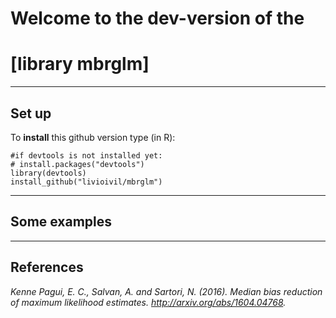 # Welcome to the dev-version of the 

# [library mbrglm]

* * *

## Set up

To **install** this github version type (in R):

    #if devtools is not installed yet: 
    # install.packages("devtools") 
    library(devtools)
    install_github("livioivil/mbrglm")


* * *

## Some examples



* * *

## References

*Kenne Pagui, E. C., Salvan, A. and Sartori, N. (2016). Median bias reduction of maximum likelihood estimates. http://arxiv.org/abs/1604.04768.*
